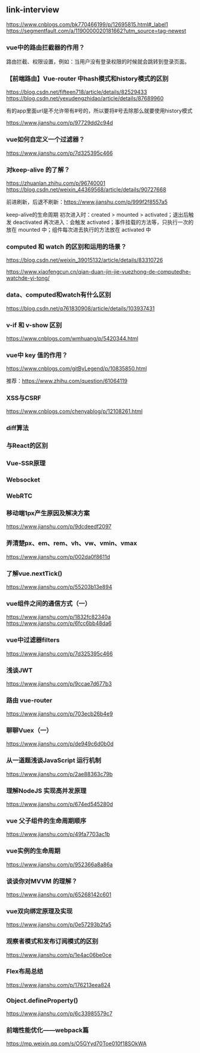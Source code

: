 
## link-interview

https://www.cnblogs.com/bk770466199/p/12695815.html#_label1
https://segmentfault.com/a/1190000020181662?utm_source=tag-newest

### vue中的路由拦截器的作用？
路由拦截、权限设置，例如：当用户没有登录权限的时候就会跳转到登录页面。

### 【前端路由】Vue-router 中hash模式和history模式的区别
https://blog.csdn.net/fifteen718/article/details/82529433
https://blog.csdn.net/yexudengzhidao/article/details/87689960

有的app里面url是不允许带有#号的，所以要将#号去除那么就要使用history模式

https://www.jianshu.com/p/97729dd2c94d

### vue如何自定义一个过滤器？
https://www.jianshu.com/p/7d325395c466


### 对keep-alive 的了解？
https://zhuanlan.zhihu.com/p/96740001
https://blog.csdn.net/weixin_44369568/article/details/90727668

前进刷新，后退不刷新：https://www.jianshu.com/p/999f2f8557a5

keep-alive的生命周期
初次进入时：created > mounted > activated；退出后触发 deactivated
再次进入：会触发 activated；事件挂载的方法等，只执行一次的放在 mounted 中；组件每次进去执行的方法放在 activated 中

### computed 和 watch 的区别和运用的场景？
https://blog.csdn.net/weixin_39015132/article/details/83310726

https://www.xiaofengcun.cn/qian-duan-jin-jie-vuezhong-de-computedhe-watchde-yi-tong/

### data、computed和watch有什么区别
https://blog.csdn.net/q761830908/article/details/103937431


### v-if 和 v-show 区别
https://www.cnblogs.com/wmhuang/p/5420344.html


### vue中 key 值的作用？
https://www.cnblogs.com/gitByLegend/p/10835850.html

推荐：https://www.zhihu.com/question/61064119 

###  XSS与CSRF
https://www.cnblogs.com/chenyablog/p/12108261.html


### diff算法


### 与React的区别


### Vue-SSR原理


### Websocket


### WebRTC


### 移动端1px产生原因及解决方案
https://www.jianshu.com/p/9dcdeedf2097

### 弄清楚px、em、rem、vh、vw、vmin、vmax
https://www.jianshu.com/p/002da0f8611d

### 了解vue.nextTick()
https://www.jianshu.com/p/55203b13e894


### vue组件之间的通信方式（一）

https://www.jianshu.com/p/1832fc82340a
https://www.jianshu.com/p/6fcc6bb48da6

### vue中过滤器filters
https://www.jianshu.com/p/7d325395c466

### 浅谈JWT
https://www.jianshu.com/p/9ccae7d677b3

### 路由 vue-router
https://www.jianshu.com/p/703ecb26b4e9

### 聊聊Vuex（一）
https://www.jianshu.com/p/de949c6d0b0d

### 从一道题浅谈JavaScript 运行机制
https://www.jianshu.com/p/2ae88363c79b

### 理解NodeJS 实现高并发原理
https://www.jianshu.com/p/674ed545280d

### vue 父子组件的生命周期顺序
https://www.jianshu.com/p/49fa7703ac1b

### vue实例的生命周期
https://www.jianshu.com/p/952366a8a86a

### 谈谈你对MVVM 的理解？
https://www.jianshu.com/p/65268142c601

### vue双向绑定原理及实现
https://www.jianshu.com/p/0e57293b2fa5

### 观察者模式和发布订阅模式的区别
https://www.jianshu.com/p/1e4ac06be0ce

### Flex布局总结
https://www.jianshu.com/p/176213eea824

### Object.defineProperty()
https://www.jianshu.com/p/6c33985579c7

### 前端性能优化——webpack篇
https://mp.weixin.qq.com/s/O5GYyd70Toe010f18SOkWA

### 